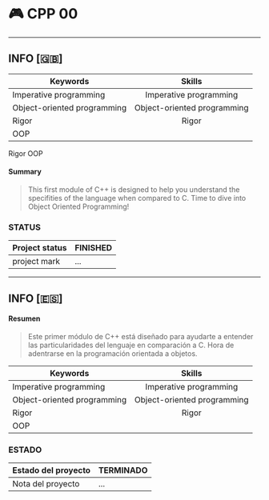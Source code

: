 # :video_game:  CPP 00

<hr>

## INFO [:gb:]

|   Keywords   |           Skills          |
|--------------|:-------------------------:|
| Imperative programming |   Imperative programming  |
| Object-oriented programming |   Object-oriented programming |
| Rigor | Rigor |
| OOP |


Rigor
OOP

#### Summary
> This first module of C++ is designed to help you understand the specifities of the language when compared to C. Time to dive into Object Oriented Programming!


### STATUS

| Project status | FINISHED          |
|--------------|---------------------------|
| project mark |    ...             |

<!-- ![result](https://img.shields.io/badge/RESULT-125%25-green) -->

<hr>

## INFO [:es:]

#### Resumen 
> Este primer módulo de C++ está diseñado para ayudarte a entender las particularidades del lenguaje en comparación a C. Hora de adentrarse en la programación orientada a objetos.

|   Keywords   |           Skills          |
|--------------|:-------------------------:|
| Imperative programming |   Imperative programming  |
| Object-oriented programming |   Object-oriented programming |
| Rigor | Rigor |
| OOP |



### ESTADO

| Estado del proyecto | TERMINADO          |
|--------------|---------------------------|
| Nota del proyecto   |  ...  |

<!-- ![result](https://img.shields.io/badge/RESULTADO-125%25-green) -->
